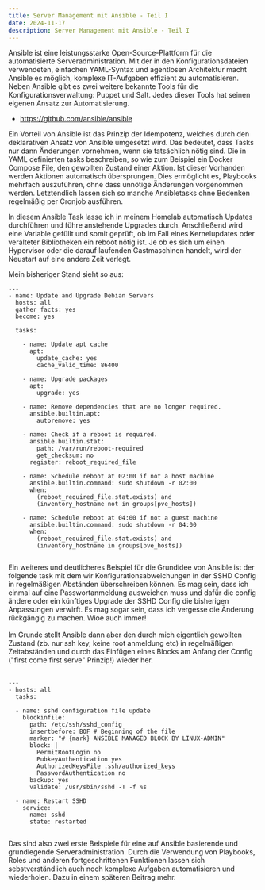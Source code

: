 ```yaml
---
title: Server Management mit Ansible - Teil I
date: 2024-11-17
description: Server Management mit Ansible - Teil I
---
```


Ansible ist eine leistungsstarke Open-Source-Plattform für die automatisierte Serveradministration. Mit der in den Konfigurationsdateien verwendeten, einfachen YAML-Syntax und agentlosen Architektur macht Ansible es möglich, komplexe IT-Aufgaben effizient zu automatisieren. Neben Ansible gibt es zwei weitere bekannte Tools für die Konfigurationsverwaltung: Puppet und Salt. Jedes dieser Tools hat seinen eigenen Ansatz zur Automatisierung.

+ https://github.com/ansible/ansible


Ein Vorteil von Ansible ist das Prinzip der Idempotenz, welches durch den deklarativen Ansatz von Ansible umgesetzt wird. Das bedeutet, dass Tasks nur dann Änderungen vornehmen, wenn sie tatsächlich nötig sind. Die in YAML definierten tasks beschreiben, so wie zum Beispiel ein Docker Compose File, den gewollten Zustand einer Aktion. Ist dieser Vorhanden werden Aktionen automatisch übersprungen. Dies ermöglicht es, Playbooks mehrfach auszuführen, ohne dass unnötige Änderungen vorgenommen werden. Letztendlich lassen sich so manche Ansibletasks ohne Bedenken regelmäßig per Cronjob ausführen. 

In diesem Ansible Task lasse ich in meinem Homelab automatisch Updates durchführen und führe anstehende Upgrades durch. Anschließend wird eine Variable gefüllt und somit geprüft, ob im Fall eines Kernelupdates oder veralteter Bibliotheken ein reboot nötig ist. Je ob es sich um einen Hypervisor oder die darauf laufenden Gastmaschinen handelt, wird der Neustart auf eine andere Zeit verlegt. 

Mein bisheriger Stand sieht so aus: 

```
---
- name: Update and Upgrade Debian Servers
  hosts: all
  gather_facts: yes
  become: yes

  tasks:

    - name: Update apt cache
      apt:
        update_cache: yes
        cache_valid_time: 86400

    - name: Upgrade packages
      apt:
        upgrade: yes

    - name: Remove dependencies that are no longer required.
      ansible.builtin.apt:
        autoremove: yes

    - name: Check if a reboot is required.
      ansible.builtin.stat:
        path: /var/run/reboot-required
        get_checksum: no
      register: reboot_required_file

    - name: Schedule reboot at 02:00 if not a host machine
      ansible.builtin.command: sudo shutdown -r 02:00
      when:
        (reboot_required_file.stat.exists) and
        (inventory_hostname not in groups[pve_hosts])

    - name: Schedule reboot at 04:00 if not a guest machine
      ansible.builtin.command: sudo shutdown -r 04:00
      when:
        (reboot_required_file.stat.exists) and
        (inventory_hostname in groups[pve_hosts])


```

Ein weiteres und deutlicheres Beispiel für die Grundidee von Ansible ist der folgende task mit dem wir Konfigurationsabweichungen in der SSHD Config in regelmäßigen Abständen überschreiben können. Es mag sein, dass ich einmal auf eine Passwortanmeldung ausweichen muss und dafür die config ändere oder ein künftiges Upgrade der SSHD Config die bisherigen Anpassungen verwirft. Es mag sogar sein, dass ich vergesse die Änderung rückgängig zu machen. Wioe auch immer!
<br><br>
Im Grunde stellt Ansible dann aber den durch mich eigentlich gewollten Zustand (zb. nur ssh key, keine root anmeldung etc) in regelmäßigen Zeitabständen und durch das Einfügen eines Blocks am Anfang der Config ("first come first serve" Prinzip!) wieder her. 
<br><br>
```
---
- hosts: all
  tasks:

  - name: sshd configuration file update
    blockinfile:
      path: /etc/ssh/sshd_config
      insertbefore: BOF # Beginning of the file
      marker: "# {mark} ANSIBLE MANAGED BLOCK BY LINUX-ADMIN"
      block: |
        PermitRootLogin no
        PubkeyAuthentication yes
        AuthorizedKeysFile .ssh/authorized_keys
        PasswordAuthentication no
      backup: yes
      validate: /usr/sbin/sshd -T -f %s

  - name: Restart SSHD
    service:
      name: sshd
      state: restarted


```

Das sind also zwei erste Beispiele für eine auf Ansible basierende und grundlegende Serveradministration. Durch die Verwendung von Playbooks, Roles und anderen fortgeschrittenen Funktionen lassen sich sebstverständlich auch noch komplexe Aufgaben automatisieren und wiederholen. Dazu in einem späteren Beitrag mehr.